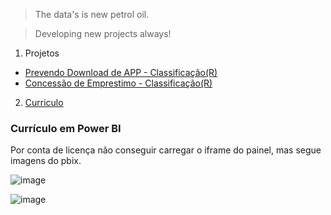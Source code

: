 

> The data's is new petrol oil.

> Developing new projects always!

1. Projetos
  - [Prevendo Download de APP - Classificação(R)](talkingdata.html)
  - [Concessão de Emprestimo - Classificação(R)](AnaliseCred.html)

2. [Curriculo](Curriculo.pdf)


### Currículo em Power BI
Por conta de licença não conseguir carregar o iframe do painel, mas segue imagens do pbix.

![image](https://user-images.githubusercontent.com/17418994/116876043-384df300-abf2-11eb-8ba2-30741965bb79.png)

![image](https://user-images.githubusercontent.com/17418994/116875986-28ceaa00-abf2-11eb-96e8-8baf4869738c.png)








